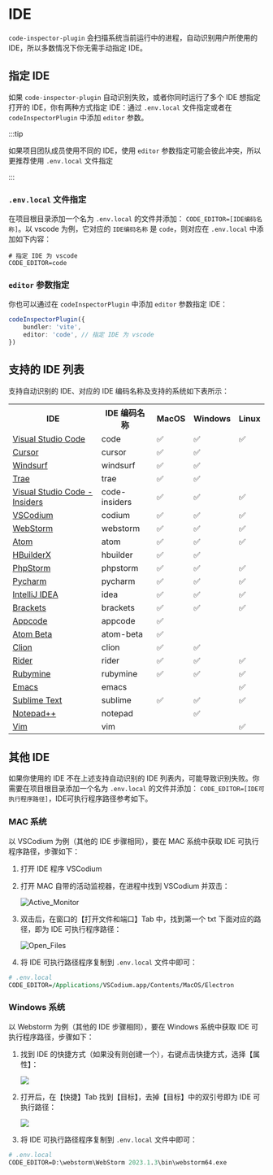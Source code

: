 # IDE

`code-inspector-plugin` 会扫描系统当前运行中的进程，自动识别用户所使用的 IDE，所以多数情况下你无需手动指定 IDE。

## 指定 IDE

如果 `code-inspector-plugin` 自动识别失败，或者你同时运行了多个 IDE 想指定打开的 IDE，你有两种方式指定 IDE：通过 `.env.local` 文件指定或者在 `codeInspectorPlugin` 中添加 `editor` 参数。

:::tip

如果项目团队成员使用不同的 IDE，使用 `editor` 参数指定可能会彼此冲突，所以更推荐使用 `.env.local` 文件指定

:::

### `.env.local` 文件指定

在项目根目录添加一个名为 `.env.local` 的文件并添加： `CODE_EDITOR=[IDE编码名称]`。以 vscode 为例，它对应的 `IDE编码名称` 是 `code`，则对应在 `.env.local` 中添加如下内容：

```shell
# 指定 IDE 为 vscode
CODE_EDITOR=code
```

### `editor` 参数指定

你也可以通过在 `codeInspectorPlugin` 中添加 `editor` 参数指定 IDE：

```ts
codeInspectorPlugin({
    bundler: 'vite',
    editor: 'code', // 指定 IDE 为 vscode
})
```

## 支持的 IDE 列表

支持自动识别的 IDE、对应的 IDE 编码名称及支持的系统如下表所示：

<table>
    <tr>
        <th>IDE</th>
        <th>IDE 编码名称</th>
        <th>MacOS</th>
        <th>Windows</th>
        <th>Linux</th>        
    </tr>
    <tr>
        <td><a href="https://code.visualstudio.com/" target="_blank">Visual Studio Code</a></td>
        <td>code</td>
        <td>✅</td>
        <td>✅</td>
        <td>✅</td>
    </tr>
    <tr>
        <td><a href="https://www.cursor.com/" target="_blank">Cursor</a></td>
        <td>cursor</td>
        <td>✅</td>
        <td>✅</td>
        <td></td>
    </tr>
    <tr>
        <td><a href="https://codeium.com/windsurf" target="_blank">Windsurf</a></td>
        <td>windsurf</td>
        <td>✅</td>
        <td>✅</td>
        <td></td>
    </tr>
    <tr>
        <td><a href="https://www.trae.ai" target="_blank">Trae</a></td>
        <td>trae</td>
        <td>✅</td>
        <td>✅</td>
        <td></td>
    </tr>
    <tr>
        <td><a href="https://insiders.vscode.dev/" target="_blank">Visual Studio Code - Insiders</a></td>
        <td>code-insiders</td>
        <td>✅</td>
        <td>✅</td>
        <td>✅</td>
    </tr>
    <tr>
        <td><a href="https://vscodium.com/" target="_blank">VSCodium</a></td>
        <td>codium</td>
        <td>✅</td>
        <td>✅</td>
        <td>✅</td>
    </tr>
    <tr>
        <td><a href="https://www.jetbrains.com/webstorm/" target="_blank">WebStorm</a></td>
        <td>webstorm</td>
        <td>✅</td>
        <td>✅</td>
        <td>✅</td>
    </tr>
    <tr>
        <td><a href="https://atom-editor.cc/" target="_blank">Atom</a></td>
        <td>atom</td>
        <td>✅</td>
        <td>✅</td>
        <td>✅</td>
    </tr>
    <tr>
        <td><a href="https://www.dcloud.io/hbuilderx.html" target="_blank">HBuilderX</a></td>
        <td>hbuilder</td>
        <td>✅</td>
        <td>✅</td>
        <td></td>
    </tr>
    <tr>
        <td><a href="https://www.jetbrains.com/phpstorm/" target="_blank">PhpStorm</a></td>
        <td>phpstorm</td>
        <td>✅</td>
        <td>✅</td>
        <td>✅</td>
    </tr>
    <tr>
        <td><a href="https://www.jetbrains.com/pycharm/" target="_blank">Pycharm</a></td>
        <td>pycharm</td>
        <td>✅</td>
        <td>✅</td>
        <td>✅</td>
    </tr>
    <tr>
        <td><a href="https://www.jetbrains.com/idea/" target="_blank">IntelliJ IDEA</a></td>
        <td>idea</td>
        <td>✅</td>
        <td>✅</td>
        <td>✅</td>
    </tr>
    <tr>
        <td><a href="https://brackets.io/" target="_blank">Brackets</a></td>
        <td>brackets</td>
        <td>✅</td>
        <td>✅</td>
        <td>✅</td>
    </tr>
    <tr>
        <td><a href="https://www.jetbrains.com/objc/" target="_blank">Appcode</a></td>
        <td>appcode</td>
        <td>✅</td>
        <td></td>
        <td></td>
    </tr>
    <tr>
        <td><a href="https://atom-editor.cc/beta/" target="_blank">Atom Beta</a></td>
        <td>atom-beta</td>
        <td>✅</td>
        <td></td>
        <td></td>
    </tr>
    <tr>
        <td><a href="https://www.jetbrains.com/clion/" target="_blank">Clion</a></td>
        <td>clion</td>
        <td>✅</td>
        <td>✅</td>
        <td></td>
    </tr>
    <tr>
        <td><a href="https://www.jetbrains.com/rider/" target="_blank">Rider</a></td>
        <td>rider</td>
        <td>✅</td>
        <td>✅</td>
        <td>✅</td>
    </tr>
    <tr>
        <td><a href="https://www.jetbrains.com/ruby/" target="_blank">Rubymine</a></td>
        <td>rubymine</td>
        <td>✅</td>
        <td>✅</td>
        <td>✅</td>
    </tr>
    <tr>
        <td><a href="https://www.gnu.org/software/emacs/" target="_blank">Emacs</a></td>
        <td>emacs</td>
        <td></td>
        <td></td>
        <td>✅</td>
    </tr>
    <tr>
        <td><a href="https://www.sublimetext.com/" target="_blank">Sublime Text</a></td>
        <td>sublime</td>
        <td>✅</td>
        <td>✅</td>
        <td>✅</td>
    </tr>
    <tr>
        <td><a href="https://notepad-plus-plus.org/download/v7.5.4.html" target="_blank">Notepad++</a></td>
        <td>notepad</td>
        <td></td>
        <td>✅</td>
        <td></td>
    </tr>
    <tr>
        <td><a href="http://www.vim.org/" target="_blank">Vim</a></td>
        <td>vim</td>
        <td></td>
        <td></td>
        <td>✅</td>
    </tr>
</table>

## 其他 IDE

如果你使用的 IDE 不在上述支持自动识别的 IDE 列表内，可能导致识别失败。你需要在项目根目录添加一个名为 `.env.local` 的文件并添加： `CODE_EDITOR=[IDE可执行程序路径]`，IDE可执行程序路径参考如下。

### MAC 系统

以 VSCodium 为例（其他的 IDE 步骤相同），要在 MAC 系统中获取 IDE 可执行程序路径，步骤如下：

1. 打开 IDE 程序 VSCodium
2. 打开 MAC 自带的活动监视器，在进程中找到 VSCodium 并双击：

   ![Active_Monitor](https://github.com/zh-lx/code-inspector/assets/73059627/17d65dc1-82ff-439f-aeba-8e3056cd2a1b)
3. 双击后，在窗口的【打开文件和端口】Tab 中，找到第一个 txt 下面对应的路径，即为 IDE 可执行程序路径：

   ![Open_Files](https://github.com/zh-lx/code-inspector/assets/73059627/f27a61f4-1c57-4687-83c7-6078533d62b4)
4. 将 IDE 可执行路径程序复制到 `.env.local` 文件中即可：

```perl
# .env.local
CODE_EDITOR=/Applications/VSCodium.app/Contents/MacOS/Electron
```

### Windows 系统

以 Webstorm 为例（其他的 IDE 步骤相同），要在 Windows 系统中获取 IDE 可执行程序路径，步骤如下：

1. 找到 IDE 的快捷方式（如果没有则创建一个），右键点击快捷方式，选择【属性】：

   <img src="https://github.com/zh-lx/code-inspector/assets/73059627/6db6899f-fec5-474a-bffb-de8a394df777" style="max-width: 400px" />
2. 打开后，在【快捷】Tab 找到【目标】，去掉【目标】中的双引号即为 IDE 可执行路径：

   <img src="https://github.com/zh-lx/code-inspector/assets/73059627/f5067697-a246-4566-a530-ca83f9803bf5" style="max-width: 400px" />
3. 将 IDE 可执行路径程序复制到 `.env.local` 文件中即可：

```perl
# .env.local
CODE_EDITOR=D:\webstorm\WebStorm 2023.1.3\bin\webstorm64.exe
```
